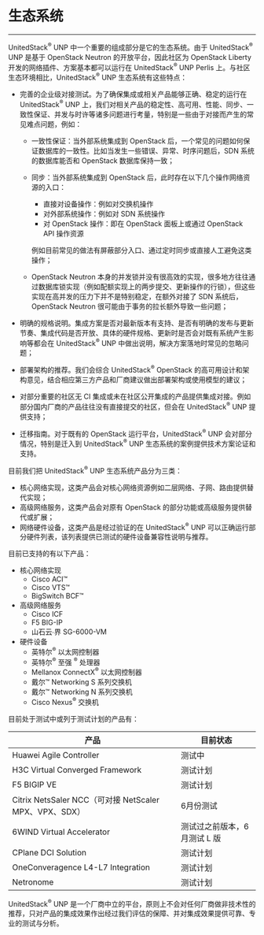 # 生态系统

---

UnitedStack<sup>®</sup> UNP 中一个重要的组成部分是它的生态系统。由于 UnitedStack<sup>®</sup> UNP 是基于 OpenStack Neutron 的开放平台，因此社区为 OpenStack Liberty 开发的网络插件、方案基本都可以运行在 UnitedStack<sup>®</sup> UNP Perlis 上。与社区生态环境相比，UnitedStack<sup>®</sup> UNP 生态系统有这些特点：

 - 完善的企业级对接测试。为了确保集成或相关产品能够正确、稳定的运行在 UnitedStack<sup>®</sup> UNP 上，我们对相关产品的稳定性、高可用、性能、同步、一致性保证、并发与时许等诸多问题进行考量，特别是一些由于对接而产生的常见难点问题，例如：
   - 一致性保证：当外部系统集成到 OpenStack 后，一个常见的问题如何保证数据库的一致性。比如当发生一些错误、异常、时序问题后，SDN 系统的数据库能否和 OpenStack 数据库保持一致；

   - 同步：当外部系统集成到 OpenStack 后，此时存在以下几个操作网络资源的入口：
     - 直接对设备操作：例如对交换机操作
     - 对外部系统操作：例如对 SDN 系统操作
     - 对 OpenStack 操作：即在 OpenStack 面板上或通过 OpenStack API 操作资源
     
     例如目前常见的做法有屏蔽部分入口、通过定时同步或直接人工避免这类操作；
     
   - OpenStack Neutron 本身的并发锁并没有很高效的实现，很多地方往往通过数据库锁实现（例如配额实现上的两步提交、更新操作的行锁），但这些实现在高并发的压力下并不是特别稳定，在额外对接了 SDN 系统后，OpenStack Neutron 很可能由于事务的拉长额外导致一些问题；
     
 - 明确的规格说明。集成方案是否对最新版本有支持、是否有明确的发布与更新节奏、集成代码是否开放、具体的硬件规格、更新时是否会对既有系统产生影响等都会在 UnitedStack<sup>®</sup> UNP 中做出说明，解决方案落地时常见的忽略问题；
 - 部署架构的推荐。我们会综合 UnitedStack<sup>®</sup> OpenStack 的高可用设计和架构意见，结合相应第三方产品和厂商建议做出部署架构或使用模型的建议；
 - 对部分重要的社区无 CI 集成或未在社区公开集成的产品提供集成对接。例如部分国内厂商的产品往往没有直接提交的社区，但会在 UnitedStack<sup>®</sup> UNP 提供支持；
 - 迁移指南。对于既有的 OpenStack 运行平台，UnitedStack<sup>®</sup> UNP 会对部分情况，特别是迁入到 UnitedStack<sup>®</sup> UNP 生态系统的案例提供技术方案论证和支持。

目前我们把 UnitedStack<sup>®</sup> UNP 生态系统产品分为三类：

- 核心网络实现，这类产品会对核心网络资源例如二层网络、子网、路由提供替代实现；
- 高级网络服务，这类产品会对原有 OpenStack 的部分功能或高级服务提供替代或扩展；
- 网络硬件设备，这类产品是经过验证的在 UnitedStack<sup>®</sup> UNP 可以正确运行部分硬件列表，该列表提供已测试的硬件设备兼容性说明与推荐。

目前已支持的有以下产品：

 - 核心网络实现
   - Cisco ACI™
   - Cisco VTS™
   - BigSwitch BCF™
 - 高级网络服务
   - Cisco ICF
   - F5 BIG-IP
   - 山石云∙界 SG-6000-VM
 - 硬件设备
   - 英特尔<sup>®</sup> 以太网控制器
   - 英特尔<sup>®</sup> 至强 <sup>®</sup> 处理器
   - Mellanox ConnectX<sup>®</sup> 以太网控制器
   - 戴尔™ Networking S 系列交换机
   - 戴尔™ Networking N 系列交换机
   - Cisco Nexus<sup>®</sup> 交换机

目前处于测试中或列于测试计划的产品有：
 
| 产品 | 目前状态 |
| ---- | ------ |
| Huawei Agile Controller | 测试中 |
| H3C Virtual Converged Framework | 测试计划 |
| F5 BIGIP VE | 测试计划 |
| Citrix NetsSaler NCC（可对接 NetScaler MPX、VPX、SDX） | 6月份测试 |
| 6WIND Virtual Accelerator | 测试过之前版本，6月测试 L 版 |
| CPlane DCI Solution | 测试计划 |
| OneConveragence L4-L7 Integration | 测试计划 |
| Netronome | 测试计划 |

UnitedStack<sup>®</sup> UNP 是一个厂商中立的平台，原则上不会对任何厂商做非技术性的推荐，只对产品的集成效果作出经过我们评估的保障、并对集成效果提供可靠、专业的测试与分析。